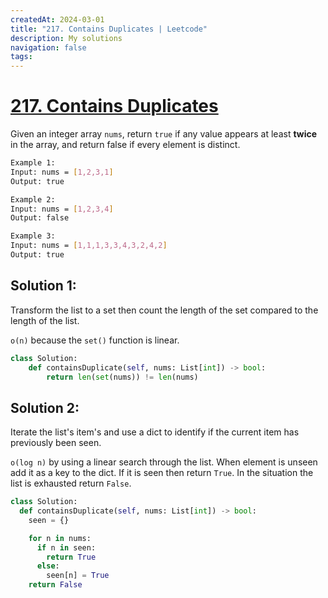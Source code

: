 ```yaml
---
createdAt: 2024-03-01
title: "217. Contains Duplicates | Leetcode"
description: My solutions
navigation: false
tags: 
---
```


# [217. Contains Duplicates](https://leetcode.com/problems/contains-duplicate/description/)

Given an integer array `nums`, return `true` if any value appears at least **twice** in the array, and return false if every element is distinct.

```sh
Example 1:
Input: nums = [1,2,3,1]
Output: true

Example 2:
Input: nums = [1,2,3,4]
Output: false

Example 3:
Input: nums = [1,1,1,3,3,4,3,2,4,2]
Output: true
```

## Solution 1:

Transform the list to a set then count the length of the set compared to the length of the list.

`o(n)` because the `set()` function is linear. 

```py
class Solution:
    def containsDuplicate(self, nums: List[int]) -> bool:
        return len(set(nums)) != len(nums)
```

## Solution 2:

Iterate the list's item's and use a dict to identify if the current item has previously been seen.

`o(log n)` by using a linear search through the list. When element is unseen add it as a key to the dict. If it is seen then return `True`.
In the situation the list is exhausted return `False`.

```py
class Solution:
  def containsDuplicate(self, nums: List[int]) -> bool:    
    seen = {}

    for n in nums:
      if n in seen:
        return True
      else:
        seen[n] = True
    return False
```
